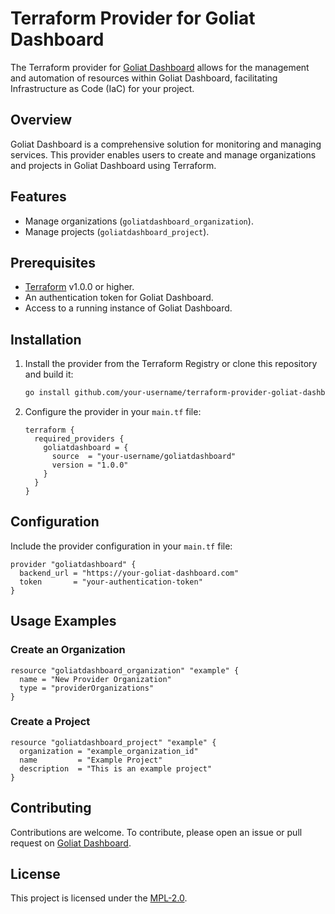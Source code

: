 # Terraform Provider for Goliat Dashboard

The Terraform provider for [Goliat Dashboard](https://github.com/danieljsaldana/goliat-dashboard) allows for the management and automation of resources within Goliat Dashboard, facilitating Infrastructure as Code (IaC) for your project.

## Overview

Goliat Dashboard is a comprehensive solution for monitoring and managing services. This provider enables users to create and manage organizations and projects in Goliat Dashboard using Terraform.

## Features

- Manage organizations (`goliatdashboard_organization`).
- Manage projects (`goliatdashboard_project`).

## Prerequisites

- [Terraform](https://www.terraform.io/downloads.html) v1.0.0 or higher.
- An authentication token for Goliat Dashboard.
- Access to a running instance of Goliat Dashboard.

## Installation

1. Install the provider from the Terraform Registry or clone this repository and build it:
   ```bash
   go install github.com/your-username/terraform-provider-goliat-dashboard@latest
   ```

2. Configure the provider in your `main.tf` file:
   ```hcl
   terraform {
     required_providers {
       goliatdashboard = {
         source  = "your-username/goliatdashboard"
         version = "1.0.0"
       }
     }
   }
   ```

## Configuration

Include the provider configuration in your `main.tf` file:
```hcl
provider "goliatdashboard" {
  backend_url = "https://your-goliat-dashboard.com"
  token       = "your-authentication-token"
}
```

## Usage Examples

### Create an Organization

```hcl
resource "goliatdashboard_organization" "example" {
  name = "New Provider Organization"
  type = "providerOrganizations"
}
```

### Create a Project

```hcl
resource "goliatdashboard_project" "example" {
  organization = "example_organization_id"
  name         = "Example Project"
  description  = "This is an example project"
}
```

## Contributing

Contributions are welcome. To contribute, please open an issue or pull request on [Goliat Dashboard](https://github.com/danieljsaldana/goliat-dashboard).

## License

This project is licensed under the [MPL-2.0](LICENSE).